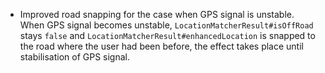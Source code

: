 - Improved road snapping for the case when GPS signal is unstable. When GPS signal becomes unstable, `LocationMatcherResult#isOffRoad` stays `false` and `LocationMatcherResult#enhancedLocation` is snapped to the road where the user had been before, the effect takes place until stabilisation of GPS signal. 